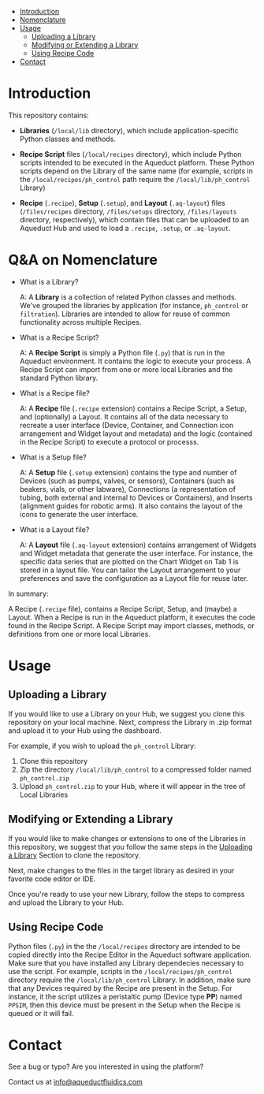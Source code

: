 - [Introduction](#introduction)
- [Nomenclature](#nomenclature)
- [Usage](#usage)
    - [Uploading a Library](#uploading-library)
    - [Modifying or Extending a Library](#modifying-library)
    - [Using Recipe Code](#using-recipe-code)
- [Contact](#contact)

# Introduction #

This repository contains:

- **Libraries** (`/local/lib` directory), which include application-specific Python classes and methods.

- **Recipe Script** files (`/local/recipes` directory), which include Python scripts intended to be executed in the Aqueduct platform. 
These Python scripts depend on the Library of the same name (for example, scripts in the `/local/recipes/ph_control`
path require the `/local/lib/ph_control` Library)

- **Recipe** (`.recipe`), **Setup** (`.setup`), and **Layout** (`.aq-layout`) files 
(`/files/recipes` directory, `/files/setups` directory, `/files/layouts` directory, respectively), which contain files
that can be uploaded to an Aqueduct Hub and used to load a `.recipe`, `.setup`, or `.aq-layout`.

# Q&A on Nomenclature

* What is a Library?

    A: A **Library** is a collection of related Python classes and methods. We've grouped the 
    libraries by application (for instance, `ph_control` or `filtration`). Libraries 
    are intended to allow for reuse of common functionality across multiple Recipes.

* What is a Recipe Script?

    A: A **Recipe Script** is simply a Python file (`.py`) that is run in the Aqueduct environment. 
    It contains the logic to execute your process. A Recipe Script can import from one 
    or more local Libraries and the standard Python library.

* What is a Recipe file?

    A: A **Recipe** file (`.recipe` extension) contains a Recipe Script, a Setup, and (optionally) a Layout. It contains
    all of the data necessary to recreate a user interface (Device, Container, and Connection icon arrangement 
    and Widget layout and metadata) and the logic (contained in the Recipe Script) to execute a protocol or processs.

* What is a Setup file?

    A: A **Setup** file (`.setup` extension) contains the type and number of Devices (such as pumps, valves, or sensors), 
    Containers (such as beakers, vials, or other labware), Connections (a representation of tubing, 
    both external and internal to Devices or Containers), and Inserts (alignment guides for 
    robotic arms). It also contains the layout of the icons to generate the user interface.

* What is a Layout file?

    A: A **Layout** file (`.aq-layout` extension) contains arrangement of Widgets and Widget metadata that generate the 
    user interface. For instance, the specific data series that are plotted on the Chart Widget on Tab 1 
    is stored in a layout file. You can tailor the Layout arrangement to your preferences and save 
    the configuration as a Layout file for reuse later.  

In summary:

A Recipe (`.recipe` file), contains a Recipe Script, Setup, and (maybe) a Layout. When a Recipe 
is run in the Aqueduct platform, it executes the code found in the Recipe Script. A Recipe Script 
may import classes, methods, or definitions from one or more local Libraries.

# Usage #

## <a id="uploading-library"></a>Uploading a Library ##

If you would like to use a Library on your Hub, we suggest you clone this repository 
on your local machine. Next, compress the Library in .zip format and upload it 
to your Hub using the dashboard. 

For example, if you wish to upload the `ph_control` Library:

1. Clone this repository
2. Zip the directory `/local/lib/ph_control` to a compressed folder named `ph_control.zip`
3. Upload `ph_control.zip` to your Hub, where it will appear in the tree of Local Libraries

## <a id="modifying-library"></a>Modifying or Extending a Library ##

If you would like to make changes or extensions to one of the Libraries in this repository, 
we suggest that you follow the same steps in the [Uploading a Library](#uploading-a-library) Section 
to clone the repository. 

Next, make changes to the files in the target library as desired in your favorite code editor or IDE. 

Once you're ready to use your new Library, follow the steps to compress and upload the Library to your Hub.

## <a id="using-recipe-code"></a>Using Recipe Code ## 

Python files (`.py`) in the the `/local/recipes` directory are intended to be copied directly
into the Recipe Editor in the Aqueduct software application. Make sure that you have installed any 
Library dependecies necessary to use the script. For example, scripts in the `/local/recipes/ph_control`
directory require the `/local/lib/ph_control` Library. In addition, make sure that any Devices
required by the Recipe are present in the Setup. For instance, it the script utilizes a peristaltic 
pump (Device type **PP**) named `PPSIM`, then this device must be present in the Setup when the 
Recipe is queued or it will fail.

# Contact #

See a bug or typo? Are you interested in using the platform? 

Contact us at <info@aqueductfluidics.com>